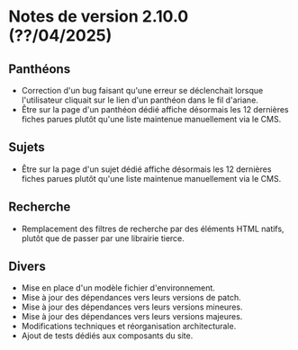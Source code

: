 # Notes de version 2.10.0 (??/04/2025)

## Panthéons

- Correction d'un bug faisant qu'une erreur se déclenchait lorsque l'utilisateur cliquait sur le lien d'un panthéon dans le fil d'ariane.
- Être sur la page d'un panthéon dédié affiche désormais les 12 dernières fiches parues plutôt qu'une liste maintenue manuellement via le CMS.

## Sujets

- Être sur la page d'un sujet dédié affiche désormais les 12 dernières fiches parues plutôt qu'une liste maintenue manuellement via le CMS.

## Recherche

- Remplacement des filtres de recherche par des éléments HTML natifs, plutôt que de passer par une librairie tierce.

## Divers

- Mise en place d'un modèle fichier d'environnement.
- Mise à jour des dépendances vers leurs versions de patch.
- Mise à jour des dépendances vers leurs versions mineures.
- Mise à jour des dépendances vers leurs versions majeures.
- Modifications techniques et réorganisation architecturale.
- Ajout de tests dédiés aux composants du site.
